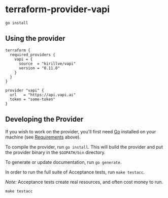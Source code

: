 # terraform-provider-vapi

```shell
go install
```

## Using the provider

```hcl
terraform {
  required_providers {
    vapi = {
      source  = "kirillve/vapi"
      version = "0.11.0"
    }
  }
}

provider "vapi" {
  url   = "https://api.vapi.ai"
  token = "some-token"
}
```

## Developing the Provider

If you wish to work on the provider, you'll first need [Go](http://www.golang.org) installed on your machine (see [Requirements](#requirements) above).

To compile the provider, run `go install`. This will build the provider and put the provider binary in the `$GOPATH/bin` directory.

To generate or update documentation, run `go generate`.

In order to run the full suite of Acceptance tests, run `make testacc`.

*Note:* Acceptance tests create real resources, and often cost money to run.

```shell
make testacc
```
